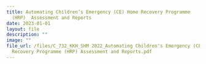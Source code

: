 ```yaml
---
title: Automating Children’s Emergency (CE) Home Recovery Programme
  (HRP)  Assessment and Reports
date: 2023-01-01
layout: file
description: ""
image: ""
file_url: /files/C_732_KKH_SHM 2022_Automating Children's Emergency (CE) Home
  Recovery Programme (HRP) Assessment and Reports.pdf
---
```

